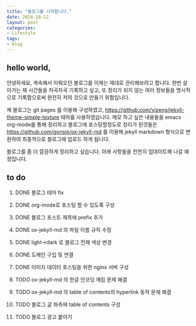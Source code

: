 ```yaml
---
title: "블로그를 시작합니다."
date: 2024-10-12
layout: post
categories: 
- Lifestyle
tags: 
- blog
---
```




<a id="orge9a1ad5"></a>

## hello world,

안녕하세요, 계속해서 미뤄오던 블로그를 이제는 제대로 관리해보려고 합니다. 한번 살아가는 제 시간들을 차곡차곡 기록하고 싶고, 또 정리가 되지 않는 여러 정보들을 명시적으로 기록함으로써 완전히 저의 것으로 만들기 위함입니다.

제 블로그는 git pages 를 이용해 구성하였고, <https://github.com/yizeng/jekyll-theme-simple-texture> 테마를 사용하였습니다. 메모 하고 싶은 내용들을 emacs org-mode를 통해 정리하고 블로그에 포스팅할정도로 정리가 된것들은 <https://github.com/gonsie/ox-jekyll-md> 를 이용해 jekyll markdown 형식으로 변환하여 최종적으로 블로그에 업로드 하게 됩니다.

블로그를 좀 더 깔끔하게 정리하고 싶습니다. 아래 사항들을 천천히 업데이트해 나갈 예정입니다.


<a id="org34d517f"></a>

## to do

1.  DONE 블로그 테마 fix

2.  DONE org-mode로 포스팅 할 수 있도록 구성

3.  DONE 블로그 포스트 제목에 prefix 추가

4.  DONE ox-jekyll-md 의 파일 이름 규칙 수정

5.  DONE light->dark 로 블로그 전채 색상 변경

6.  DONE 도메인 구입 및 연결

7.  DONE 이미지 데이터 호스팅을 위한 nginx 서버 구성

8.  TODO ox-jekyll-md 의 한글 인코딩 깨짐 문제 해결

9.  TODO ox-jekyll-md 의 table of contents의 hyperlink 동작 문제 해결

10. TODO 블로그 글 좌측에 table of contents 구성

11. TODO 블로그 광고 붙이기
